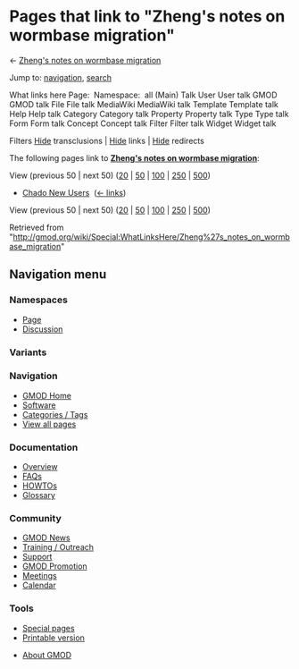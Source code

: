 <div id="mw-page-base" class="noprint">

</div>

<div id="mw-head-base" class="noprint">

</div>

<div id="content" class="mw-body" role="main">

<span id="top"></span>

<div id="mw-js-message" style="display:none;">

</div>



# <span dir="auto">Pages that link to "Zheng's notes on wormbase migration"</span>

<div id="bodyContent">

<div id="contentSub">

← [Zheng's notes on wormbase
migration](/wiki/Zheng%27s_notes_on_wormbase_migration "Zheng's notes on wormbase migration")

</div>

<div id="jump-to-nav" class="mw-jump">

Jump to: [navigation](#mw-navigation), [search](#p-search)

</div>

<div id="mw-content-text">

What links here Page:  Namespace:  all (Main) Talk User User talk GMOD
GMOD talk File File talk MediaWiki MediaWiki talk Template Template talk
Help Help talk Category Category talk Property Property talk Type Type
talk Form Form talk Concept Concept talk Filter Filter talk Widget
Widget talk

Filters
[Hide](/mediawiki/index.php?title=Special:WhatLinksHere/Zheng%27s_notes_on_wormbase_migration&hidetrans=1 "Special:WhatLinksHere/Zheng's notes on wormbase migration")
transclusions \|
[Hide](/mediawiki/index.php?title=Special:WhatLinksHere/Zheng%27s_notes_on_wormbase_migration&hidelinks=1 "Special:WhatLinksHere/Zheng's notes on wormbase migration")
links \|
[Hide](/mediawiki/index.php?title=Special:WhatLinksHere/Zheng%27s_notes_on_wormbase_migration&hideredirs=1 "Special:WhatLinksHere/Zheng's notes on wormbase migration")
redirects

The following pages link to **[Zheng's notes on wormbase
migration](/wiki/Zheng%27s_notes_on_wormbase_migration "Zheng's notes on wormbase migration")**:

View (previous 50 \| next 50)
([20](/mediawiki/index.php?title=Special:WhatLinksHere/Zheng%27s_notes_on_wormbase_migration&limit=20 "Special:WhatLinksHere/Zheng's notes on wormbase migration")
\|
[50](/mediawiki/index.php?title=Special:WhatLinksHere/Zheng%27s_notes_on_wormbase_migration&limit=50 "Special:WhatLinksHere/Zheng's notes on wormbase migration")
\|
[100](/mediawiki/index.php?title=Special:WhatLinksHere/Zheng%27s_notes_on_wormbase_migration&limit=100 "Special:WhatLinksHere/Zheng's notes on wormbase migration")
\|
[250](/mediawiki/index.php?title=Special:WhatLinksHere/Zheng%27s_notes_on_wormbase_migration&limit=250 "Special:WhatLinksHere/Zheng's notes on wormbase migration")
\|
[500](/mediawiki/index.php?title=Special:WhatLinksHere/Zheng%27s_notes_on_wormbase_migration&limit=500 "Special:WhatLinksHere/Zheng's notes on wormbase migration"))

- [Chado New Users](/wiki/Chado_New_Users "Chado New Users") ‎
  <span class="mw-whatlinkshere-tools">([←
  links](/mediawiki/index.php?title=Special:WhatLinksHere&target=Chado+New+Users "Special:WhatLinksHere"))</span>

View (previous 50 \| next 50)
([20](/mediawiki/index.php?title=Special:WhatLinksHere/Zheng%27s_notes_on_wormbase_migration&limit=20 "Special:WhatLinksHere/Zheng's notes on wormbase migration")
\|
[50](/mediawiki/index.php?title=Special:WhatLinksHere/Zheng%27s_notes_on_wormbase_migration&limit=50 "Special:WhatLinksHere/Zheng's notes on wormbase migration")
\|
[100](/mediawiki/index.php?title=Special:WhatLinksHere/Zheng%27s_notes_on_wormbase_migration&limit=100 "Special:WhatLinksHere/Zheng's notes on wormbase migration")
\|
[250](/mediawiki/index.php?title=Special:WhatLinksHere/Zheng%27s_notes_on_wormbase_migration&limit=250 "Special:WhatLinksHere/Zheng's notes on wormbase migration")
\|
[500](/mediawiki/index.php?title=Special:WhatLinksHere/Zheng%27s_notes_on_wormbase_migration&limit=500 "Special:WhatLinksHere/Zheng's notes on wormbase migration"))

</div>

<div class="printfooter">

Retrieved from
"<http://gmod.org/wiki/Special:WhatLinksHere/Zheng%27s_notes_on_wormbase_migration>"

</div>

<div id="catlinks" class="catlinks catlinks-allhidden">

</div>

<div class="visualClear">

</div>

</div>

</div>

<div id="mw-navigation">

## Navigation menu

<div id="mw-head">



<div id="left-navigation">

<div id="p-namespaces" class="vectorTabs" role="navigation"
aria-labelledby="p-namespaces-label">

### Namespaces

- <span id="ca-nstab-main"><a href="/wiki/Zheng%27s_notes_on_wormbase_migration" accesskey="c"
  title="View the content page [c]">Page</a></span>
- <span id="ca-talk"><a
  href="/mediawiki/index.php?title=Talk:Zheng%27s_notes_on_wormbase_migration&amp;action=edit&amp;redlink=1"
  accesskey="t"
  title="Discussion about the content page [t]">Discussion</a></span>

</div>

<div id="p-variants" class="vectorMenu emptyPortlet" role="navigation"
aria-labelledby="p-variants-label">

### 

### Variants[](#)

<div class="menu">

</div>

</div>

</div>

<div id="right-navigation">





</div>



</div>

</div>

</div>

<div id="mw-panel">

<div id="p-logo" role="banner">

<a href="/wiki/Main_Page"
style="background-image: url(http://gmod.org/images/GMOD-cogs.png);"
title="Visit the main page"></a>

</div>

<div id="p-Navigation" class="portal" role="navigation"
aria-labelledby="p-Navigation-label">

### Navigation

<div class="body">

- <span id="n-GMOD-Home">[GMOD Home](/wiki/Main_Page)</span>
- <span id="n-Software">[Software](/wiki/GMOD_Components)</span>
- <span id="n-Categories-.2F-Tags">[Categories /
  Tags](/wiki/Categories)</span>
- <span id="n-View-all-pages">[View all
  pages](/wiki/Special:AllPages)</span>

</div>

</div>

<div id="p-Documentation" class="portal" role="navigation"
aria-labelledby="p-Documentation-label">

### Documentation

<div class="body">

- <span id="n-Overview">[Overview](/wiki/Overview)</span>
- <span id="n-FAQs">[FAQs](/wiki/Category:FAQ)</span>
- <span id="n-HOWTOs">[HOWTOs](/wiki/Category:HOWTO)</span>
- <span id="n-Glossary">[Glossary](/wiki/Glossary)</span>

</div>

</div>

<div id="p-Community" class="portal" role="navigation"
aria-labelledby="p-Community-label">

### Community

<div class="body">

- <span id="n-GMOD-News">[GMOD News](/wiki/GMOD_News)</span>
- <span id="n-Training-.2F-Outreach">[Training /
  Outreach](/wiki/Training_and_Outreach)</span>
- <span id="n-Support">[Support](/wiki/Support)</span>
- <span id="n-GMOD-Promotion">[GMOD
  Promotion](/wiki/GMOD_Promotion)</span>
- <span id="n-Meetings">[Meetings](/wiki/Meetings)</span>
- <span id="n-Calendar">[Calendar](/wiki/Calendar)</span>

</div>

</div>

<div id="p-tb" class="portal" role="navigation"
aria-labelledby="p-tb-label">

### Tools

<div class="body">

- <span id="t-specialpages"><a href="/wiki/Special:SpecialPages" accesskey="q"
  title="A list of all special pages [q]">Special pages</a></span>
- <span id="t-print"><a
  href="/mediawiki/index.php?title=Special:WhatLinksHere/Zheng%27s_notes_on_wormbase_migration&amp;printable=yes"
  rel="alternate" accesskey="p"
  title="Printable version of this page [p]">Printable version</a></span>

</div>

</div>

</div>

</div>

<div id="footer" role="contentinfo">

- <span id="footer-places-about">[About
  GMOD](/wiki/GMOD:About "GMOD:About")</span>

<!-- -->






</div>
